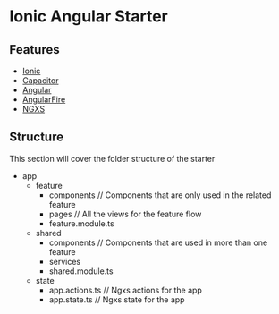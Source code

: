 # Ionic Angular Starter

## Features

- [Ionic](https://ionicframework.com/)
- [Capacitor](https://capacitor.ionicframework.com/)
- [Angular](https://angular.io/)
- [AngularFire](https://firebaseopensource.com/projects/angular/angularfire2/)
- [NGXS](https://www.ngxs.io/)

## Structure

This section will cover the folder structure of the starter

- app
  - feature
    - components // Components that are only used in the related feature
    - pages // All the views for the feature flow
    - feature.module.ts
  - shared
    - components // Components that are used in more than one feature
    - services
    - shared.module.ts
  - state
    - app.actions.ts // Ngxs actions for the app
    - app.state.ts // Ngxs state for the app
